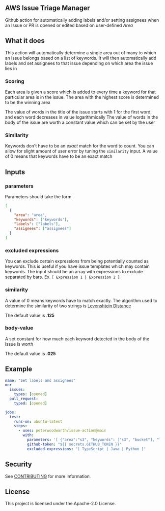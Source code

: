 ## AWS Issue Triage Manager

Github action for automatically adding labels and/or setting assignees when an Issue or PR is opened or edited based on user-defined _Area_

## What it does

This action will automatically determine a single area out of many to which an issue belongs based on a list of keywords. It will then automatically add labels and set assignees to that issue depending on which area the issue lies in

### Scoring

Each area is given a score which is added to every time a keyword for that particular area is in the issue. The area with the highest score is determined to be the winning area

The value of words in the title of the issue starts with 1 for the first word, and each word decreases in value logarithmically
The value of words in the body of the issue are worth a constant value which can be set by the user

### Similarity

Keywords don't have to be an _exact_ match for the word to count. You can allow for slight amount of user error by tuning the `similarity` input. A value of 0 means that keywords have to be an exact match

## Inputs

### parameters
Parameters should take the form 
```json
[
  {
    "area": "area",
    "keywords": ["keywords"],
    "labels": ["labels"],
    "assignees": ["assignees"]
  }
]
```

### excluded expressions

You can exclude certain expressions from being potentially counted as keywords. This is useful if you have issue templates which may contain keywords.
The input should be an array with expressions to exclude separated by bars. Ex. `[ Expression 1 | Expression 2 ]`

### similarity
A value of 0 means keywords have to match exactly. The algorithm used to determine the similarity of two strings is [Levenshtein Distance](https://en.wikipedia.org/wiki/Levenshtein_distance)

The default value is **.125**

### body-value
A set constant for how much each keyword detected in the body of the issue is worth

The default value is **.025**

## Example

```yaml
name: "Set labels and assignees"
on:
  issues:
    types: [opened]
  pull_request:
    typed: [opened]

jobs:
  test:
    runs-on: ubuntu-latest
    steps:
      - uses: peterwoodworth/issue-action@main
        with:
          parameters: '[ {"area":"s3", "keywords": ["s3", "bucket"], "labels": ["s3"], "assignees": ["s3Dev"]}, {"area": "ec2", "keywords": ["ec2", "instance"], "labels": ["ec2"], "assignees": ["ec2Dev"]}]'
          github-token: "${{ secrets.GITHUB_TOKEN }}"
          excluded-expressions: "[ TypeScript | Java | Python ]"
```

## Security

See [CONTRIBUTING](CONTRIBUTING.md#security-issue-notifications) for more information.

## License

This project is licensed under the Apache-2.0 License.
